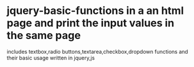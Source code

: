 # jquery-basic-functions in a an html page and print the input values in the same page
includes textbox,radio buttons,textarea,checkbox,dropdown functions and their basic usage 
written in jquery,js

